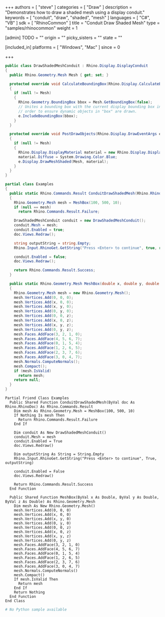 +++
authors = [ "steve" ]
categories = [ "Draw" ]
description = "Demonstrates how to draw a shaded mesh using a display conduit."
keywords = [ "conduit", "draw", "shaded", "mesh" ]
languages = [ "C#", "VB" ]
sdk = [ "RhinoCommon" ]
title = "Conduit Draw Shaded Mesh"
type = "samples/rhinocommon"
weight = 1

[admin]
TODO = ""
origin = ""
picky_sisters = ""
state = ""

[included_in]
platforms = [ "Windows", "Mac" ]
since = 0

+++

<div class="codetab-content" id="cs">

```cs
public class DrawShadedMeshConduit : Rhino.Display.DisplayConduit
{
  public Rhino.Geometry.Mesh Mesh { get; set; }

  protected override void CalculateBoundingBox(Rhino.Display.CalculateBoundingBoxEventArgs e)
  {
    if (null != Mesh)
    {
      Rhino.Geometry.BoundingBox bbox = Mesh.GetBoundingBox(false);
      // Unites a bounding box with the current display bounding box in
      // order to ensure dynamic objects in "box" are drawn.
      e.IncludeBoundingBox(bbox);
    }
  }

  protected override void PostDrawObjects(Rhino.Display.DrawEventArgs e)
  {
    if (null != Mesh)
    {
      Rhino.Display.DisplayMaterial material = new Rhino.Display.DisplayMaterial();
      material.Diffuse = System.Drawing.Color.Blue;
      e.Display.DrawMeshShaded(Mesh, material);
    }
  }
}

partial class Examples
{
  public static Rhino.Commands.Result ConduitDrawShadedMesh(Rhino.RhinoDoc doc)
  {
    Rhino.Geometry.Mesh mesh = MeshBox(100, 500, 10);
    if (null == mesh)
      return Rhino.Commands.Result.Failure;

    DrawShadedMeshConduit conduit = new DrawShadedMeshConduit();
    conduit.Mesh = mesh;
    conduit.Enabled = true;
    doc.Views.Redraw();

    string outputString = string.Empty;
    Rhino.Input.RhinoGet.GetString("Press <Enter> to continue", true, ref outputString);

    conduit.Enabled = false;
    doc.Views.Redraw();

    return Rhino.Commands.Result.Success;
  }

  public static Rhino.Geometry.Mesh MeshBox(double x, double y, double z)
  {
    Rhino.Geometry.Mesh mesh = new Rhino.Geometry.Mesh();
    mesh.Vertices.Add(0, 0, 0);
    mesh.Vertices.Add(x, 0, 0);
    mesh.Vertices.Add(x, y, 0);
    mesh.Vertices.Add(0, y, 0);
    mesh.Vertices.Add(0, 0, z);
    mesh.Vertices.Add(x, 0, z);
    mesh.Vertices.Add(x, y, z);
    mesh.Vertices.Add(0, y, z);
    mesh.Faces.AddFace(3, 2, 1, 0);
    mesh.Faces.AddFace(4, 5, 6, 7);
    mesh.Faces.AddFace(0, 1, 5, 4);
    mesh.Faces.AddFace(1, 2, 6, 5);
    mesh.Faces.AddFace(2, 3, 7, 6);
    mesh.Faces.AddFace(3, 0, 4, 7);
    mesh.Normals.ComputeNormals();
    mesh.Compact();
    if (mesh.IsValid)
      return mesh;
    return null;
  }
}
```

</div>


<div class="codetab-content" id="vb">

```vbnet
Partial Friend Class Examples
  Public Shared Function ConduitDrawShadedMesh(ByVal doc As Rhino.RhinoDoc) As Rhino.Commands.Result
	Dim mesh As Rhino.Geometry.Mesh = MeshBox(100, 500, 10)
	If Nothing Is mesh Then
	  Return Rhino.Commands.Result.Failure
	End If

	Dim conduit As New DrawShadedMeshConduit()
	conduit.Mesh = mesh
	conduit.Enabled = True
	doc.Views.Redraw()

	Dim outputString As String = String.Empty
	Rhino.Input.RhinoGet.GetString("Press <Enter> to continue", True, outputString)

	conduit.Enabled = False
	doc.Views.Redraw()

	Return Rhino.Commands.Result.Success
  End Function

  Public Shared Function MeshBox(ByVal x As Double, ByVal y As Double, ByVal z As Double) As Rhino.Geometry.Mesh
	Dim mesh As New Rhino.Geometry.Mesh()
	mesh.Vertices.Add(0, 0, 0)
	mesh.Vertices.Add(x, 0, 0)
	mesh.Vertices.Add(x, y, 0)
	mesh.Vertices.Add(0, y, 0)
	mesh.Vertices.Add(0, 0, z)
	mesh.Vertices.Add(x, 0, z)
	mesh.Vertices.Add(x, y, z)
	mesh.Vertices.Add(0, y, z)
	mesh.Faces.AddFace(3, 2, 1, 0)
	mesh.Faces.AddFace(4, 5, 6, 7)
	mesh.Faces.AddFace(0, 1, 5, 4)
	mesh.Faces.AddFace(1, 2, 6, 5)
	mesh.Faces.AddFace(2, 3, 7, 6)
	mesh.Faces.AddFace(3, 0, 4, 7)
	mesh.Normals.ComputeNormals()
	mesh.Compact()
	If mesh.IsValid Then
	  Return mesh
	End If
	Return Nothing
  End Function
End Class
```

</div>


<div class="codetab-content" id="py">

```python
# No Python sample available
```

</div>

